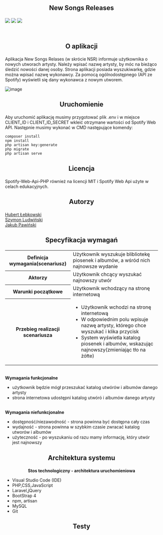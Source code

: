 ## <p align="center" style="text-size:72px">New Songs Releases</p>
<img src="https://img.shields.io/badge/tests-passed-green.svg">      <img       src="https://img.shields.io/badge/made%20with-PHP-purple.svg"> <img src="https://img.shields.io/badge/made%20with-jQuery-yellow.svg">
           

<p align="center">
</p>
<br>

## <p align="center">O aplikacji</p>

Aplikacja New Songs Relases (w skrócie NSR) informuje użytkownika o nowych utworach artysty. Należy wpisać nazwę artysty, by móc na bieżąco śledzić nowości danej osoby. Strona aplikacji posiada wyszukiwarkę, gdzie można wpisać nazwę wykonawcy. Za pomocą ogólnodostępnego (API ze Spotify) wyświetli się dany wykonawca z nowym utworem.

![image](https://user-images.githubusercontent.com/101893519/164735954-76599537-585b-4006-a6e3-880579de5a17.png)

## <p align="center">Uruchomienie</p>
Aby uruchomić aplikację musimy przygotować plik .env i w miejsce CLIENT_ID i CLIENT_ID_SECRET wkleić otrzymane wartości od Spotify Web API. Następnie musimy wykonać w CMD następujące komendy: 

```
composer install
npm install
php artisan key:generate
php migrate 
php artisan serve
```

## <p align="center">Licencja</p>
<p align="center>
          Visual Studio Code (IDE)
          

New Songs Releases jest open-sourcowym projektem na licencji MIT. Do utworzenia projektu został użyty framework Laravel na licencji MIT, biblioteka [Spotify-Web-Api-PHP](https://github.com/jwilsson/spotify-web-api-php) również na licencji MIT i Spotify Web Api użyte w celach edukacyjnych. 

## <p align="center">Autorzy</p> 
[Hubert Łebkowski](https://github.com/lebkowskih)<br>
[Szymon Ludwiński](https://github.com/szymonlud)<br>
[Jakub Pawiński](https://github.com/JakubPawi)

## <p align="center"> Specyfikacja wymagań </p>
<table>
  
  <tr>
    <th>Definicja wymagania(scenariusz)</th>
    <td>Użytkownik wyszukuje blibliotekę piosenek i albumów, a wśród nich najnowsze wydanie</td>
  </tr>
  
  <tr>
    <th>Aktorzy</th>
    <td>Użytkownik chcący wyszukać najnowszy utwór</td>
  </tr>
  
   <tr>
    <th>Warunki początkowe</th>
    <td>Użytkownik wchodzący na stronę internetową</td>
  </tr>
   
  <tr>
    <th>Przebieg realizacji scenariusza</th>
    <td>
      <ul>
      <li>Użytkownik wchodzi na stronę internetową</li>
      <li>W odpowiednim polu wpisuje nazwę artysty, którego chce wyszukać i klika przycisk</li>
      <li>System wyświetla katalog piosenek i albumów, wskazując najnowszy(zmieniając tło na żółte)</li>   
      </ul>
      </td>
  </tr>
</table>
<br>
<b>Wymagania funkcjonalne</b>
<ul>
  <li>użytkownik będzie mógł przeszukać katalog utwórów i albumów danego artysty </li>
  <li>strona internetowa udostępni katalog utwóró i albumów danego artysty</li>
</ul>
<br>
<b>Wymagania niefunkcjonalne</b>
<ul>
  <li>dostępność/niezawodność - strona powinna być dostępna cały czas</li>
  <li>wydajność - strona powinna w szybkim czasie zwracać katalog utworów i albumów</li>
  <li>użyteczność - po wyszukaniu od razu mamy informację, który utwór jest najnowszy</li>
</ul>

## <p align="center">Architektura systemu</p>
<p align="center"><b>Stos technologiczny - architektura uruchomieniowa</b></p>
<ul>
                    <li>Visual Studio Code (IDE)</li>
                    <li>PHP,CSS,JavaScript</li>
                    <li>Laravel,jQuery</li>
                    <li>BootStrap 4</li>
                    <li>npm, artisan</li>
                    <li>MySQL</li>
                    <li>Git</li>
</ul>
                 
## <p align="center">Testy</p>               
